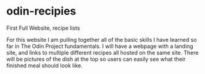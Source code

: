 # odin-recipies
First Full Website, recipe lists


For this website I am pulling together all of the basic skills I have learned so far in The Odin Project fundamentals. I will have a webpage with a landing site, and links to multiple different recipes all hosted on the same site. There will be pictures of the dish at the top so users can easily see what their finished meal should look like.